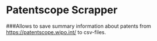 # Patentscope Scrapper

###Allows to save summary information about patents from https://patentscope.wipo.int/ to csv-files.
